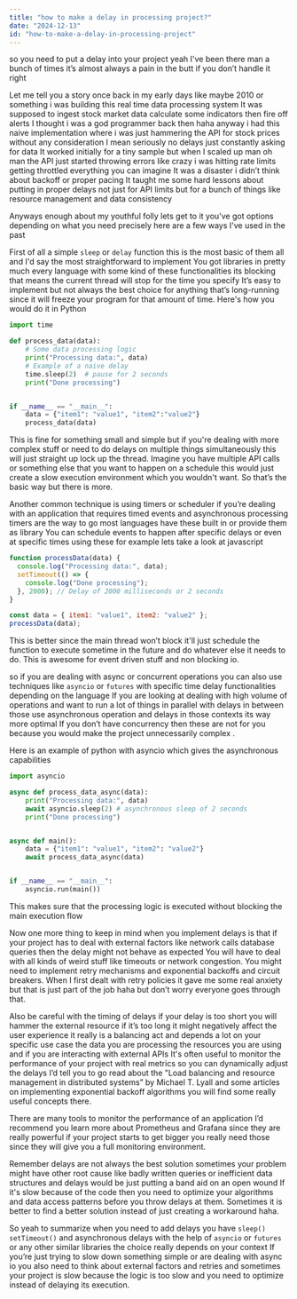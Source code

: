 ```yaml
---
title: "how to make a delay in processing project?"
date: "2024-12-13"
id: "how-to-make-a-delay-in-processing-project"
---
```


 so you need to put a delay into your project yeah I've been there man a bunch of times it’s almost always a pain in the butt if you don’t handle it right

Let me tell you a story once back in my early days like maybe 2010 or something i was building this real time data processing system It was supposed to ingest stock market data calculate some indicators then fire off alerts I thought i was a god programmer back then haha anyway i had this naive implementation where i was just hammering the API for stock prices without any consideration I mean seriously no delays just constantly asking for data It worked  initially for a tiny sample but when I scaled up man oh man the API just started throwing errors like crazy i was hitting rate limits getting throttled everything you can imagine It was a disaster i didn’t think about backoff or proper pacing It taught me some hard lessons about putting in proper delays not just for API limits but for a bunch of things like resource management and data consistency

Anyways enough about my youthful folly lets get to it you've got options depending on what you need precisely here are a few ways I've used in the past

First of all a simple `sleep` or `delay` function this is the most basic of them all and I'd say the most straightforward to implement You got libraries in pretty much every language with some kind of these functionalities its blocking that means the current thread will stop for the time you specify It’s easy to implement but not always the best choice for anything that’s long-running since it will freeze your program for that amount of time. Here's how you would do it in Python

```python
import time

def process_data(data):
    # Some data processing logic
    print("Processing data:", data)
    # Example of a naive delay
    time.sleep(2)  # pause for 2 seconds
    print("Done processing")


if __name__ == "__main__":
    data = {"item1": "value1", "item2":"value2"}
    process_data(data)
```

This is fine for something small and simple but if you're dealing with more complex stuff or need to do delays on multiple things simultaneously this will just straight up lock up the thread. Imagine you have multiple API calls or something else that you want to happen on a schedule this would just create a slow execution environment which you wouldn't want. So that’s the basic way but there is more.

Another common technique is using timers or scheduler if you’re dealing with an application that requires timed events and asynchronous processing timers are the way to go most languages have these built in or provide them as library You can schedule events to happen after specific delays or even at specific times using these for example lets take a look at javascript

```javascript
function processData(data) {
  console.log("Processing data:", data);
  setTimeout(() => {
    console.log("Done processing");
  }, 2000); // Delay of 2000 milliseconds or 2 seconds
}

const data = { item1: "value1", item2: "value2" };
processData(data);
```

This is better since the main thread won’t block it'll just schedule the function to execute sometime in the future and do whatever else it needs to do. This is awesome for event driven stuff and non blocking io.

 so if you are dealing with async or concurrent operations you can also use techniques like `asyncio` or `futures` with specific time delay functionalities depending on the language If you are looking at dealing with high volume of operations and want to run a lot of things in parallel with delays in between those use asynchronous operation and delays in those contexts its way more optimal If you don’t have concurrency then these are not for you because you would make the project unnecessarily complex .

Here is an example of python with asyncio which gives the asynchronous capabilities

```python
import asyncio

async def process_data_async(data):
    print("Processing data:", data)
    await asyncio.sleep(2) # asynchronous sleep of 2 seconds
    print("Done processing")


async def main():
    data = {"item1": "value1", "item2": "value2"}
    await process_data_async(data)


if __name__ == "__main__":
    asyncio.run(main())
```
This makes sure that the processing logic is executed without blocking the main execution flow

Now one more thing to keep in mind when you implement delays is that if your project has to deal with external factors like network calls database queries then the delay might not behave as expected You will have to deal with all kinds of weird stuff like timeouts or network congestion. You might need to implement retry mechanisms and exponential backoffs and circuit breakers. When I first dealt with retry policies it gave me some real anxiety but that is just part of the job haha but don’t worry everyone goes through that.

Also be careful with the timing of delays if your delay is too short you will hammer the external resource if it’s too long it might negatively affect the user experience it really is a balancing act and depends a lot on your specific use case the data you are processing the resources you are using and if you are interacting with external APIs It's often useful to monitor the performance of your project with real metrics so you can dynamically adjust the delays I’d tell you to go read about the "Load balancing and resource management in distributed systems” by Michael T. Lyall and some articles on implementing exponential backoff algorithms you will find some really useful concepts there.

There are many tools to monitor the performance of an application I’d recommend you learn more about Prometheus and Grafana since they are really powerful if your project starts to get bigger you really need those since they will give you a full monitoring environment.

Remember delays are not always the best solution sometimes your problem might have other root cause like badly written queries or inefficient data structures and delays would be just putting a band aid on an open wound If it's slow because of the code then you need to optimize your algorithms and data access patterns before you throw delays at them. Sometimes it is better to find a better solution instead of just creating a workaround haha.

So yeah to summarize when you need to add delays you have `sleep()` `setTimeout()` and asynchronous delays with the help of `asyncio` or `futures` or any other similar libraries the choice really depends on your context If you’re just trying to slow down something simple or are dealing with async io you also need to think about external factors and retries and sometimes your project is slow because the logic is too slow and you need to optimize instead of delaying its execution.
